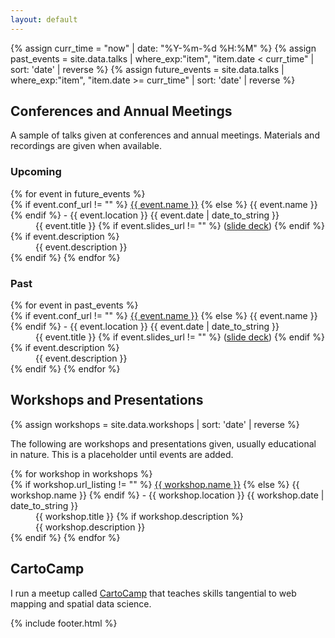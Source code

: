 ```yaml
---
layout: default
---
```


{% assign curr_time = "now" | date: "%Y-%m-%d %H:%M" %}
{% assign past_events = site.data.talks | where_exp:"item", "item.date < curr_time" | sort: 'date' | reverse %}
{% assign future_events = site.data.talks | where_exp:"item", "item.date >= curr_time" | sort: 'date' | reverse %}

## [](#conferences)Conferences and Annual Meetings

A sample of talks given at conferences and annual meetings. Materials and recordings are given when available.

### [](#upcoming-confs)Upcoming


<dl class="talk-list">
{% for event in future_events %}
    <dt>{% if event.conf_url != "" %}
          <a href="{{ event.conf_url }}">{{ event.name }}</a>
        {% else %}
	  {{ event.name }}
        {% endif %}
	- {{ event.location }} <span class="talk-date">{{ event.date | date_to_string }}</span>
    </dt>
    <dd><span class="talk-title">{{ event.title }}</span> {% if event.slides_url != "" %} (<a href="{{ event.slides_url }}">slide deck</a>) {% endif %}</dd>
    {% if event.description %}<dd>{{ event.description }}</dd>{% endif %}
{% endfor %}
</dl>

### [](#past-confs)Past

<dl class="talk-list">
{% for event in past_events %}
    <dt>{% if event.conf_url != "" %}
          <a href="{{ event.conf_url }}">{{ event.name }}</a>
        {% else %}
	  {{ event.name }}
        {% endif %}
	- {{ event.location }} <span class="talk-date">{{ event.date | date_to_string }}</span>
    </dt>
    <dd><span class="talk-title">{{ event.title }}</span>
        {% if event.slides_url != "" %}
	    (<a href="{{ event.slides_url }}">slide deck</a>)
        {% endif %}
    </dd>
    {% if event.description %}
        <dd>{{ event.description }}</dd>
    {% endif %}
{% endfor %}
</dl>

## [](#workshops)Workshops and Presentations

{% assign workshops = site.data.workshops | sort: 'date' | reverse %}

The following are workshops and presentations given, usually educational in nature. This is a placeholder until events are added.

<dl class="talk-list">
{% for workshop in workshops %}
    <dt>{% if workshop.url_listing != "" %}
          <a href="{{ workshop.url_listing }}">{{ workshop.name }}</a>
        {% else %}
	  {{ workshop.name }}
        {% endif %}
	- {{ workshop.location }} <span class="talk-date">{{ workshop.date | date_to_string }}</span>
   </dt>
   <dd><span class="talk-title">{{ workshop.title }}</span>
       {% if workshop.description %}
           <dd>{{ workshop.description }}</dd>
       {% endif %}
   </dd>
{% endfor %}
</dl>

## [](#cartocamp)CartoCamp

I run a meetup called [CartoCamp](https://meetup.com/cartocamp/) that teaches skills tangential to web mapping and spatial data science.

{% include footer.html %}
